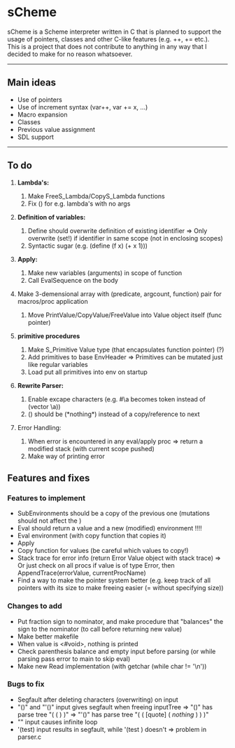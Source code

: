 # sCheme

sCheme is a Scheme interpreter written in C that is planned to support the usage of pointers, classes and other C-like features (e.g. ++, += etc.). \
This is a project that does not contribute to anything in any way that I decided to make for no reason whatsoever. 

---

## Main ideas
- Use of pointers
- Use of increment syntax (var++, var += x, ...)
- Macro expansion
- Classes
- Previous value assignment
- SDL support

---

## To do
1. **Lambda's:**
    1. Make FreeS_Lambda/CopyS_Lambda functions
    1. Fix () for e.g. lambda's with no args

1. **Definition of variables:**
    1. Define should overwrite definition of existing identifier
        => Only overwrite (set!) if identifier in same scope (not in enclosing scopes)
    1. Syntactic sugar (e.g. (define (f x) (+ x 1)))

1. **Apply:**
    1. Make new variables (arguments) in scope of function 
    1. Call EvalSequence on the body

1. Make 3-demensional array with (predicate, argcount, function) pair for macros/proc application
    1. Move PrintValue/CopyValue/FreeValue into Value object itself (func pointer)

1. **primitive procedures**
    1. Make S_Primitive Value type (that encapsulates function pointer) (?) 
    1. Add primitives to base EnvHeader
        => Primitives can be mutated just like regular variables
    1. Load put all primitives into env on startup

1. **Rewrite Parser:**
    1. Enable excape characters (e.g. #\a becomes token instead of (vector \a))
    1. () should be (\*nothing\*) instead of a copy/reference to next

1. Error Handling:
    1. When error is encountered in any eval/apply proc => return a modified stack (with current scope pushed)
    1. Make way of printing error


## Features and fixes
### Features to implement
- SubEnvironments should be a copy of the previous one (mutations should not affect the )
- Eval should return a value and a new (modified) environment !!!!
- Eval environment (with copy function that copies it)
- Apply
- Copy function for values (be careful which values to copy!)
- Stack trace for error info (return Error Value object with stack trace)
    => Or just check on all procs if value is of type Error, then AppendTrace(errorValue, currentProcName)
- Find a way to make the pointer system better (e.g. keep track of all pointers with its size to make freeing easier (= without specifying size)) 

### Changes to add
- Put fraction sign to nominator, and make procedure that "balances" the sign to the nominator (to call before returning new value)
- Make better makefile
- When value is <#void>, nothing is printed
- Check parenthesis balance and empty input before parsing (or while parsing pass error to main to skip eval) 
- Make new Read implementation (with getchar (while char != '\n')) 

### Bugs to fix
- Segfault after deleting characters (overwriting) on input
- "()" and "'()" input gives segfault when freeing inputTree
    => "()" has parse tree "( ( ) )"
    => "'()" has parse tree "( ( [quote] ( *nothing* ) ) )"
- "" input causes infinite loop
- '(test) input results in segfault, while '(test ) doesn't
    => problem in parser.c
